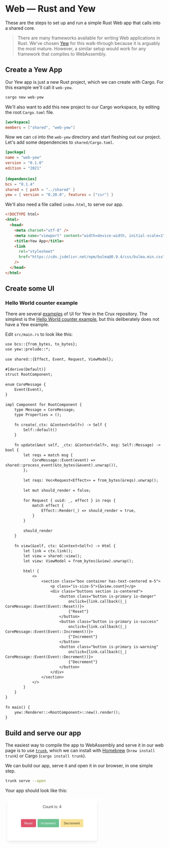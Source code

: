 # Web — Rust and Yew

These are the steps to set up and run a simple Rust Web app that calls into a shared core.

> There are many frameworks available for writing Web applications in Rust. We've chosen [Yew](https://yew.rs/) for this walk-through because it is arguably the most mature. However, a similar setup would work for any framework that compiles to WebAssembly.

## Create a Yew App

Our Yew app is just a new Rust project, which we can create with Cargo. For this example we'll call it `web-yew`.

```sh
cargo new web-yew
```

We'll also want to add this new project to our Cargo workspace, by editing the root `Cargo.toml` file.

```toml
[workspace]
members = ["shared", "web-yew"]
```

Now we can `cd` into the `web-yew` directory and start fleshing out our project. Let's add some dependencies to `shared/Cargo.toml`.

```toml
[package]
name = "web-yew"
version = "0.1.0"
edition = "2021"

[dependencies]
bcs = "0.1.4"
shared = { path = "../shared" }
yew = { version = "0.20.0", features = ["csr"] }
```

We'll also need a file called `index.html`, to serve our app.

```html
<!DOCTYPE html>
<html>
  <head>
    <meta charset="utf-8" />
    <meta name="viewport" content="width=device-width, initial-scale=1" />
    <title>Yew App</title>
    <link
      rel="stylesheet"
      href="https://cdn.jsdelivr.net/npm/bulma@0.9.4/css/bulma.min.css"
    />
  </head>
</html>
```

## Create some UI

### Hello World counter example

There are several [examples](https://github.com/redbadger/crux/tree/master/examples) of UI for Yew in the Crux repository. The simplest is the [Hello World counter example](https://github.com/redbadger/crux/tree/master/examples/hello_world), but this deliberately does not have a Yew example.

Edit `src/main.rs` to look like this:

```rust,noplayground
use bcs::{from_bytes, to_bytes};
use yew::prelude::*;

use shared::{Effect, Event, Request, ViewModel};

#[derive(Default)]
struct RootComponent;

enum CoreMessage {
    Event(Event),
}

impl Component for RootComponent {
    type Message = CoreMessage;
    type Properties = ();

    fn create(_ctx: &Context<Self>) -> Self {
        Self::default()
    }

    fn update(&mut self, _ctx: &Context<Self>, msg: Self::Message) -> bool {
        let reqs = match msg {
            CoreMessage::Event(event) => shared::process_event(&to_bytes(&event).unwrap()),
        };

        let reqs: Vec<Request<Effect>> = from_bytes(&reqs).unwrap();

        let mut should_render = false;

        for Request { uuid: _, effect } in reqs {
            match effect {
                Effect::Render(_) => should_render = true,
            }
        }

        should_render
    }

    fn view(&self, ctx: &Context<Self>) -> Html {
        let link = ctx.link();
        let view = shared::view();
        let view: ViewModel = from_bytes(&view).unwrap();

        html! {
            <>
                <section class="box container has-text-centered m-5">
                    <p class="is-size-5">{&view.count}</p>
                    <div class="buttons section is-centered">
                        <button class="button is-primary is-danger"
                            onclick={link.callback(|_| CoreMessage::Event(Event::Reset))}>
                            {"Reset"}
                        </button>
                        <button class="button is-primary is-success"
                            onclick={link.callback(|_| CoreMessage::Event(Event::Increment))}>
                            {"Increment"}
                        </button>
                        <button class="button is-primary is-warning"
                            onclick={link.callback(|_| CoreMessage::Event(Event::Decrement))}>
                            {"Decrement"}
                        </button>
                    </div>
                </section>
            </>
        }
    }
}

fn main() {
    yew::Renderer::<RootComponent>::new().render();
}
```

## Build and serve our app

The easiest way to compile the app to WebAssembly and serve it in our web page is to use [`trunk`](https://trunkrs.dev/), which we can install with [Homebrew](https://brew.sh/) (`brew install trunk`) or Cargo (`cargo install trunk`).

We can build our app, serve it and open it in our browser, in one simple step.

```sh
trunk serve --open
```

Your app should look like this:

<img alt="hello world app" src="./hello_world_yew.webp"  width="300">
